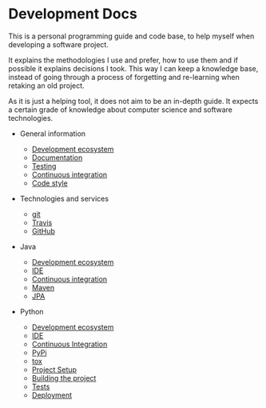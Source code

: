 # Development Docs

This is a personal programming guide and code base, to help myself when developing a software project.

It explains the methodologies I use and prefer, how to use them and if possible it explains decisions I took. This way I can keep a knowledge base, instead of going through a process of forgetting and re-learning when retaking an old project.

As it is just a helping tool, it does not aim to be an in-depth guide. It expects a certain grade of knowledge about computer science and software technologies.

* General information
   * [Development ecosystem](general/deveco.md)
   * [Documentation](general/documentation.md)
   * [Testing](general/testing.md)
   * [Continuous integration](general/ci.md)
   * [Code style](general/code_style.md)
* Technologies and services
   * [git](other/git.md)
   * [Travis](other/travis.md)
   * [GitHub](other/github.md)

* Java
   * [Development ecosystem](java/deveco.md)
   * [IDE](java/ide.md)
   * [Continuous integration](java/ci.md)
   * [Maven](java/maven.md)
   * [JPA](java/jpa.md)
* Python
   * [Development ecosystem](python/deveco.md)
   * [IDE](python/ide.md)
   * [Continuous Integration](python/ci.md)
   * [PyPi](python/pypi.md)
   * [tox](python/tox.md)
   * [Project Setup](python/project_setup.md)
   * [Building the project](python/building.md)
   * [Tests](python/tests.md)
   * [Deployment](python/deployment.md)
